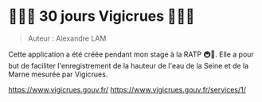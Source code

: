 # 🌊🌊🌊 30 jours Vigicrues 🌊🌊🌊

> Auteur : Alexandre LAM

Cette application a été créée pendant mon stage à la RATP  🚇🚈.
Elle a pour but de faciliter l'enregistrement de la hauteur de l'eau de la Seine et de la Marne mesurée par Vigicrues.

https://www.vigicrues.gouv.fr/
https://www.vigicrues.gouv.fr/services/1/

